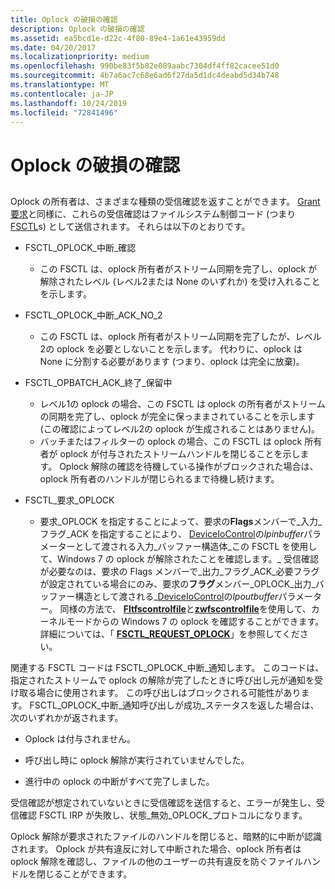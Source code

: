 ```yaml
---
title: Oplock の破損の確認
description: Oplock の破損の確認
ms.assetid: ea5bcd1e-d22c-4f80-89e4-1a61e43959dd
ms.date: 04/20/2017
ms.localizationpriority: medium
ms.openlocfilehash: 990be83f5b82e089aabc7304df4ff82cacee51d0
ms.sourcegitcommit: 4b7a6ac7c68e6ad6f27da5d1dc4deabd5d34b748
ms.translationtype: MT
ms.contentlocale: ja-JP
ms.lasthandoff: 10/24/2019
ms.locfileid: "72841496"
---
```

# <a name="acknowledging-oplock-breaks"></a>Oplock の破損の確認


## <span id="oplock_break_conditions"></span><span id="OPLOCK_BREAK_CONDITIONS"></span>


Oplock の所有者は、さまざまな種類の受信確認を返すことができます。 [Grant 要求](granting-oplocks.md)と同様に、これらの受信確認はファイルシステム制御コード (つまり[FSCTL](https://go.microsoft.com/fwlink/p/?linkid=124238)s) として送信されます。 それらは以下のとおりです。

-   FSCTL\_OPLOCK\_中断\_確認
    -   この FSCTL は、oplock 所有者がストリーム同期を完了し、oplock が解除されたレベル (レベル2または None のいずれか) を受け入れることを示します。
-   FSCTL\_OPLOCK\_中断\_ACK\_NO\_2
    -   この FSCTL は、oplock 所有者がストリーム同期を完了したが、レベル2の oplock を必要としないことを示します。 代わりに、oplock は None に分割する必要があります (つまり、oplock は完全に放棄)。
-   FSCTL\_OPBATCH\_ACK\_終了\_保留中
    -   レベル1の oplock の場合、この FSCTL は oplock の所有者がストリームの同期を完了し、oplock が完全に保っままされていることを示します (この確認によってレベル2の oplock が生成されることはありません)。

    <!-- -->

    -   バッチまたはフィルターの oplock の場合、この FSCTL は oplock 所有者が oplock が付与されたストリームハンドルを閉じることを示します。 Oplock 解除の確認を待機している操作がブロックされた場合は、oplock 所有者のハンドルが閉じられるまで待機し続けます。
-   FSCTL\_要求\_OPLOCK
    -   要求\_OPLOCK を指定することによって、要求の**Flags**メンバーで\_入力\_フラグ\_ACK を指定することにより、 [DeviceIoControl](https://go.microsoft.com/fwlink/p/?linkid=124239)の*lpinbuffer*パラメーターとして渡される入力\_バッファー構造体\_この FSCTL を使用して、Windows 7 の oplock が解除されたことを確認します。\_ 受信確認が必要なのは、要求の Flags メンバーで\_出力\_フラグ\_ACK\_必要フラグが設定されている場合にのみ、要求の**フラグ**メンバー\_OPLOCK\_出力\_バッファー構造として渡される\_[DeviceIoControl](https://go.microsoft.com/fwlink/p/?linkid=124239)の*lpoutbuffer*パラメーター。 同様の方法で、 [**Fltfscontrolfile**](https://docs.microsoft.com/windows-hardware/drivers/ddi/fltkernel/nf-fltkernel-fltfscontrolfile)と[**zwfscontrolfile**](https://msdn.microsoft.com/library/windows/hardware/ff566462)を使用して、カーネルモードからの Windows 7 の oplock を確認することができます。 詳細については、「 [**FSCTL\_REQUEST\_OPLOCK**](https://docs.microsoft.com/windows-hardware/drivers/ifs/fsctl-request-oplock)」を参照してください。

関連する FSCTL コードは FSCTL\_OPLOCK\_中断\_通知します。 このコードは、指定されたストリームで oplock の解除が完了したときに呼び出し元が通知を受け取る場合に使用されます。 この呼び出しはブロックされる可能性があります。 FSCTL\_OPLOCK\_中断\_通知呼び出しが成功\_ステータスを返した場合は、次のいずれかが返されます。

-   Oplock は付与されません。

-   呼び出し時に oplock 解除が実行されていませんでした。

-   進行中の oplock の中断がすべて完了しました。

受信確認が想定されていないときに受信確認を送信すると、エラーが発生し、受信確認 FSCTL IRP が失敗し、状態\_無効\_OPLOCK\_プロトコルになります。

Oplock 解除が要求されたファイルのハンドルを閉じると、暗黙的に中断が認識されます。 Oplock が共有違反に対して中断された場合、oplock 所有者は oplock 解除を確認し、ファイルの他のユーザーの共有違反を防ぐファイルハンドルを閉じることができます。

 

 




